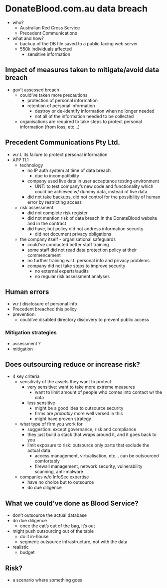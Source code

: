 # DonateBlood.com.au data breach
- who?
	- Australian Red Cross Service
	- Precedent Communications
- what and how?
	- backup of the DB file saved to a public facing web server
	- 550k individuals affected
		- sensitive information

## Impact of measures taken to mitigate/avoid data breach
- gov’t assessed breach
	- could’ve taken more precautions
		- protection of personal information
		- retention of personal information
			- destroy or de-identify information when no longer needed
			- not all of the information needed to be collected
	- organisations are required to take steps to protect personal information (from loss, etc...)

## Precedent Communications Pty Ltd.
- w.r.t. its failure to protect personal information
- APP 11.1
	- technology
		- no IP auth system at time of data breach
			- due to incompatibility
		- company used live data in user acceptance testing environment
			- UNT: to test company’s new code and functionality which could be achieved w/ dummy data, instead of live data
		- did not take backups, did not control for the possibility of human error by restricting access
	- risk assessment
		- did not complete risk register
		- did not mention risk of data breach in the DonateBlood website and in the contract
		- did have, but policy did not address information security
			- did not document privacy obligations
	- the company itself - organisational safeguards
		- could’ve conducted better staff training
		- some staff did not read data protection policy at their commencement
		- no further training w.r.t. personal info and privacy problems
		- company did not take steps to improve security
			- no external experts/audits
			- no regular risk assessment analyses

## Human errors
- w.r.t disclosure of personal info
- Precedent breached this policy
- prevention:
	- could’ve disabled directory discovery to prevent public access

### Mitigation strategies
- assessment ?
- mitigation

## Does outsourcing reduce or increase risk?
- 4 key criteria
	- sensitivity of the assets they want to protect
		- very sensitive: want to take more extreme measures
			- want to limit amount of people who comes into contact w/ the data
		- less sensitive
			- might be a good idea to outsource security
			- firms are *probably* more well versed in this
			- might have proven strategy
	- what type of firm you work for
		- suggestion: except governance, risk and compliance
		- they just build a stack that wraps around it, and it goes back to you
		- limit exposure to risk: outsource only parts that exclude the actual data
			- access management, virtualisation, etc... can be outsourced comfortably
			- firewall management, network security, vulnerability scanning, anti-malware
	- companies w/o InfoSec expertise
		- have no choice but to outsource
		- do due diligence

## What we could’ve done as Blood Service?
- don’t outsource the actual database
- do due diligence
	- once the cat’s out of the bag, it’s out
- might push outsourcing out of the table
	- do it in-house
	- segment: outsource infrastructure, not with the data
- realistic
	- budget

## Risk?
- a scenario where something goes 